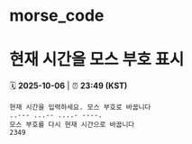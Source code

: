 # morse_code
# 현재 시간을 모스 부호 표시
<!-- MORSE_TIME_START -->
🗓️ **2025-10-06** | ⏰ **23:49 (KST)**

```
현재 시간을 입력하세요. 모스 부호로 바꿉니다
..--- ...-- ....- ----.
모스 부호를 다시 현재 시간으로 바꿉니다
2349
```
<!-- MORSE_TIME_END -->
